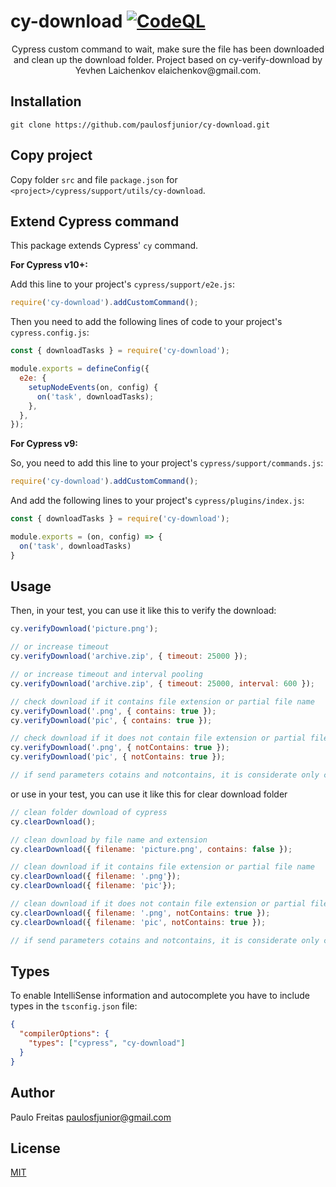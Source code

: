 # cy-download [![CodeQL](https://github.com/paulosfjunior/cy-download/actions/workflows/codeql-analysis.yml/badge.svg?branch=main)](https://github.com/paulosfjunior/cy-download/actions/workflows/codeql-analysis.yml)

<div align="center">
<p>Cypress custom command to wait, make sure the file has been downloaded and clean up the download folder. Project based on cy-verify-download by Yevhen Laichenkov elaichenkov@gmail.com.</p>
</div>

## Installation

```shell
git clone https://github.com/paulosfjunior/cy-download.git
```

## Copy project

Copy folder `src` and file `package.json` for `<project>/cypress/support/utils/cy-download`.

## Extend Cypress command

This package extends Cypress' `cy` command.

**For Cypress v10+:**

Add this line to your project's `cypress/support/e2e.js`:

```javascript
require('cy-download').addCustomCommand();
```

Then you need to add the following lines of code to your project's `cypress.config.js`:

```javascript
const { downloadTasks } = require('cy-download');

module.exports = defineConfig({
  e2e: {
    setupNodeEvents(on, config) {
      on('task', downloadTasks);
    },
  },
});
```

**For Cypress v9:**

So, you need to add this line to your project's `cypress/support/commands.js`:

```javascript
require('cy-download').addCustomCommand();
```

And add the following lines to your project's `cypress/plugins/index.js`:

```javascript
const { downloadTasks } = require('cy-download');

module.exports = (on, config) => {
  on('task', downloadTasks)
}
```

## Usage

Then, in your test, you can use it like this to verify the download:

```javascript
cy.verifyDownload('picture.png');

// or increase timeout
cy.verifyDownload('archive.zip', { timeout: 25000 });

// or increase timeout and interval pooling
cy.verifyDownload('archive.zip', { timeout: 25000, interval: 600 });

// check download if it contains file extension or partial file name
cy.verifyDownload('.png', { contains: true });
cy.verifyDownload('pic', { contains: true });

// check download if it does not contain file extension or partial file name
cy.verifyDownload('.png', { notContains: true });
cy.verifyDownload('pic', { notContains: true });

// if send parameters cotains and notcontains, it is considerate only contains
```

or use in your test, you can use it like this for clear download folder

```javascript
// clean folder download of cypress
cy.clearDownload();

// clean download by file name and extension
cy.clearDownload({ filename: 'picture.png', contains: false });

// clean download if it contains file extension or partial file name
cy.clearDownload({ filename: '.png'});
cy.clearDownload({ filename: 'pic'});

// clean download if it does not contain file extension or partial file name
cy.clearDownload({ filename: '.png', notContains: true });
cy.clearDownload({ filename: 'pic', notContains: true });

// if send parameters cotains and notcontains, it is considerate only contains
```

## Types

To enable IntelliSense information and autocomplete you have to include types in the `tsconfig.json` file:

```json
{
  "compilerOptions": {
    "types": ["cypress", "cy-download"]
  }
}
```

## Author

Paulo Freitas <paulosfjunior@gmail.com>

## License

[MIT](LICENSE)
